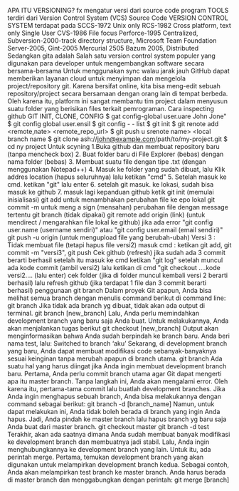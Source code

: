 APA ITU VERSIONING?
fx
mengatur versi dari source code program
TOOLS terdiri dari Version Control System (VCS) Source Code
VERSION CONTROL SYSTEM terdapat pada SCCS-1972 Unix only RCS-1982 Cross platform, text only Single User CVS-1986 File focus Perforce-1995 Centralized, Subversion-2000-track directory structure, Microsoft Team Foundation Server-2005, Gint-2005 Mercurial 2505 Bazum 2005, Distributed
Sedangkan gita adalah Salah satu version control system populer yang digunakan para developer untuk mengembangkan software secara bersama-bersama
Untuk menggunakan sync walau jarak jauh GitHub dapat memberikan layanan cloud untuk menyimpan dan mengelola project/repository git. Karena bersifat online, kita bisa meng-edit sebuah repository/project secara bersamaan dengan orang lain di tempat berbeda. Oleh karena itu, platform ini sangat membantu tim project dalam menyusun suatu folder yang berisikan files terkait pemrograman.
Cara inspecting github
GIT INIT, CLONE, CONFIG
$ gat config-global user.uare John Jone"
$ git config global user.ensil $ git config - - list
$ git init
$ git renote add <remote,nate> <remote_repo_url> $ git push u srenote name> <local branch name
$ git clone ash://john@example.com/path/to/my-project.git
$ cd ny project
Untuk scyning
1.Buka github dan membuat repository baru (tanpa mencheck box)
2. Buat folder baru di File Explorer (bebas) dengan nama folder (bebas)
3. Membuat suatu file dengan tipe .txt (dengan menggunakan Notepad++)
4. Masuk ke folder yang sudah dibuat, lalu Klik addres location (hapus seluruhnya) lalu ketikan "cmd"
5. Setelah masuk ke cmd. ketikan "git" lalu enter
6. setelah git masuk. ke lokasi, sudah bisa masuk ke github
7. masuk lagi kepanduan github 
ketik git init (memulai inisialisasi)
git add untuk menambhakan perubahan file ke epo lokal
git commit -m untuk meng a sign (mensahan) perubahan file dengan message tertentu
git branch (tidak dipakai)
git remote add origin (link) (untuk mendirect / mengarahkan file lokal ke github)
jika ada error "git config user.name (username sendiri)"
atau "git config user.email (email sendiri)"
git push -u origin (untuk mengupload file yang berubah-ubah)
Versi 3 : 
Tidak membuat file
(tetapi hapus file  versi2)
masuk cmd : ketikan git add, git commit -m "versi3", git push
Cek github (refresh) jika sudah ada 3 commit berarti berhasil 
setelah itu masuk ke cmd ketikan "git log"
setelah muncul ada kode commit (ambil versi2)
lalu ketikan di cmd "git checkout ....kode versi2.... (lalu enter)
cek folder (jika di folder muncul kembali versi 2 berarti berhasil) 
lalu refresh github (jika terdapat 1 file dan 3 commit berarti berhasil)
penggunaan git branch
Dalam proyek Git apapun, Anda bisa melihat semua branch dengan menulis command berikut di command line:
git branch
Jika tidak ada branch yg dibuat, tidak akan ada output di terminal. 
git branch [new_branch]
Lalu, Anda perlu memindahkan development branch yang baru saja Anda buat. Untuk melakukannya, Anda akan menjalankan tugas berikut
git checkout [new_branch]
Output akan menginformasikan bahwa Anda sudah berpindah ke branch baru. Anda beri nama test, lalu:
Switched to branch ‘aku’
Sekarang, di development branch yang baru, Anda dapat membuat modifikasi code sebanyak-banyaknya sesuai keinginan tanpa merubah apapun di branch utama. 
git branch
Ada suatu hal yang harus diingat jika Anda ingin membuat development branch baru. Pertama, Anda perlu commit branch utama agar Git dapat mengerti apa itu master branch. Tanpa langkah ini, Anda akan mengalami error. Oleh karena itu, pertama-tama commit lalu buatlah development branches.
Jika Anda ingin menghapus sebuah branch, Anda bisa melakukannya dengan command sebagai berikut:
git branch -d [branch_name]
Namun, untuk dapat melakukan ini, Anda tidak boleh berada di branch yang ingin Anda hapus. Jadi, Anda pindah ke master branch lalu hapus branch yg baru saja Anda buat dari master branch.
git checkout master
git branch -d test
Terakhir, akan ada saatnya dimana Anda sudah membuat banyak modifikasi ke development branch dan membuatnya jadi stabil. Lalu, Anda ingin menghubungkannya ke development branch yang lain. Untuk itu, ada perintah merge.
Pertama, temukan development branch yang akan digunakan untuk melampirkan development branch kedua. Sebagai contoh, Anda akan melampirkan test branch ke master branch. Anda harus berada di master branch dan menggabungkan dengan perintah:
git merge [branch]
